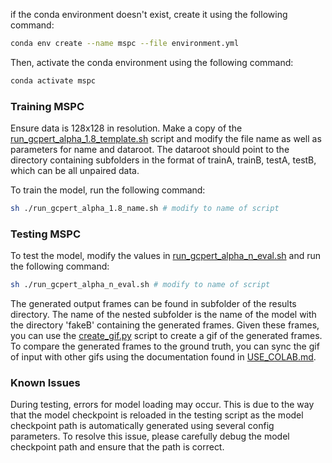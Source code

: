 if the conda environment doesn't exist, create it using the following command:
```bash
conda env create --name mspc --file environment.yml
```

Then, activate the conda environment using the following command:
```bash
conda activate mspc
```

### Training MSPC

Ensure data is 128x128 in resolution. Make a copy of the [run_gcpert_alpha_1.8_template.sh](../run_gcpert_alpha_1.8_template.sh) script and modify the file name as well as parameters for name and dataroot. The dataroot should point to the directory containing subfolders in the format of trainA, trainB, testA, testB, which can be all unpaired data. 

To train the model, run the following command:
```bash
sh ./run_gcpert_alpha_1.8_name.sh # modify to name of script
```

### Testing MSPC

To test the model, modify the values in [run_gcpert_alpha_n_eval.sh](../run_gcpert_alpha_n_eval.sh) and run the following command:
```bash
sh ./run_gcpert_alpha_n_eval.sh # modify to name of script
```

The generated output frames can be found in subfolder of the results directory. The name of the nested subfolder is the name of the model with the directory 'fakeB' containing the generated frames. Given these frames, you can use the [create_gif.py](../util/create_gif.py) script to create a gif of the generated frames. To compare the generated frames to the ground truth, you can sync the gif of input with other gifs using the documentation found in [USE_COLAB.md](../gifs/USE_COLAB.md). 

### Known Issues
During testing, errors for model loading may occur. This is due to the way that the model checkpoint is reloaded in the testing script as the model checkpoint path is automatically generated using several config parameters. To resolve this issue, please carefully debug the model checkpoint path and ensure that the path is correct.